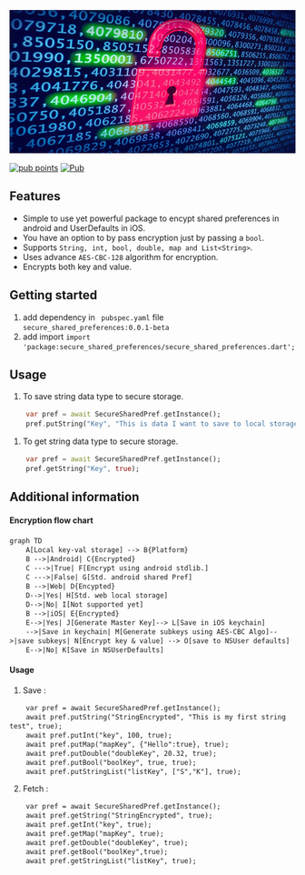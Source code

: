 <!-- 
This README describes the package. If you publish this package to pub.dev,
this README's contents appear on the landing page for your package.

For information about how to write a good package README, see the guide for
[writing package pages](https://dart.dev/guides/libraries/writing-package-pages). 

For general information about developing packages, see the Dart guide for
[creating packages](https://dart.dev/guides/libraries/create-library-packages)
and the Flutter guide for
[developing packages and plugins](https://flutter.dev/developing-packages). 
-->

![Encryption is important](./encrypt_image.jpeg  "Just hide it!")

[![pub points](https://badges.bar/secure_shared_preferences/pub%20points)](https://pub.dev/packages/secure_shared_preferences/score)
[![Pub](https://img.shields.io/pub/v/secure_shared_preferences)](https://pub.dev/packages/secure_shared_preferences)
## Features

- Simple to use yet powerful package to encypt shared preferences in android and UserDefaults in iOS.
- You have an option to by pass encryption just by passing a ```bool```.
- Supports ```String, int, bool, double, map and List<String>```.
- Uses advance ```AES-CBC-128``` algorithm for encryption.
- Encrypts both key and value.

## Getting started

1. add dependency in ``` pubspec.yaml``` file ```secure_shared_preferences:0.0.1-beta```
2. add import  ```import 'package:secure_shared_preferences/secure_shared_preferences.dart';```

## Usage
1. To save string data type to secure storage.
```dart
    var pref = await SecureSharedPref.getInstance();
    pref.putString("Key", "This is data I want to save to local storage", true);
```
1. To get string data type to secure storage.
```dart
    var pref = await SecureSharedPref.getInstance();
    pref.getString("Key", true);
```

## Additional information
#### Encryption flow chart
```mermaid
graph TD
    A[Local key-val storage] --> B{Platform}
    B -->|Android| C{Encrypted}
    C --->|True| F[Encrypt using android stdlib.]
    C --->|False| G[Std. android shared Pref]
    B -->|Web| D{Encypted}
    D-->|Yes| H[Std. web local storage]
    D-->|No| I[Not supported yet]
    B -->|iOS| E{Encrypted}
    E-->|Yes| J[Generate Master Key]--> L[Save in iOS keychain]
    -->|Save in keychain| M[Generate subkeys using AES-CBC Algo]-->|save subkeys| N[Encrypt key & value] --> O[save to NSUser defaults]
    E-->|No| K[Save in NSUserDefaults]
```

#### Usage
1. Save :
```
    var pref = await SecureSharedPref.getInstance();
    await pref.putString("StringEncrypted", "This is my first string test", true);
    await pref.putInt("key", 100, true);
    await pref.putMap("mapKey", {"Hello":true}, true);
    await pref.putDouble("doubleKey", 20.32, true);
    await pref.putBool("boolKey", true, true);
    await pref.putStringList("listKey", ["S","K"], true);
```

2. Fetch :
```
    var pref = await SecureSharedPref.getInstance();
    await pref.getString("StringEncrypted", true);
    await pref.getInt("key", true);
    await pref.getMap("mapKey", true);
    await pref.getDouble("doubleKey", true);
    await pref.getBool("boolKey",true);
    await pref.getStringList("listKey", true);
```